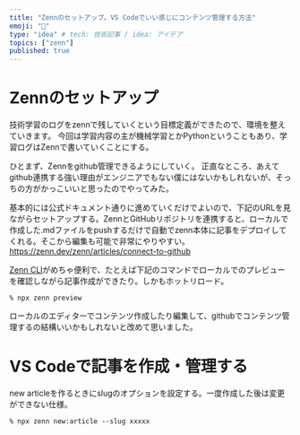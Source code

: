 ```yaml
---
title: "Zennのセットアップ。VS Codeでいい感じにコンテンツ管理する方法"
emoji: "🙆"
type: "idea" # tech: 技術記事 / idea: アイデア
topics: ["zenn"]
published: true
---
```


# Zennのセットアップ
技術学習のログをzennで残していくという目標定義ができたので、環境を整えていきます。
今回は学習内容の主が機械学習とかPythonということもあり、学習ログはZennで書いていくことにする。

ひとまず、Zennをgithub管理できるようにしていく。
正直なところ、あえてgithub連携する強い理由がエンジニアでもない僕にはないかもしれないが、そっちの方がかっこいいと思ったのでやってみた。

基本的には公式ドキュメント通りに進めていくだけでよいので、下記のURLを見ながらセットアップする。ZennとGitHubリポジトリを連携すると、ローカルで作成した.mdファイルをpushするだけで自動でzenn本体に記事をデプロイしてくれる。そこから編集も可能で非常にやりやすい。
https://zenn.dev/zenn/articles/connect-to-github


[Zenn CLI](https://zenn.dev/zenn/articles/install-zenn-cli)がめちゃ便利で、たとえば下記のコマンドでローカルでのプレビューを確認しながら記事作成ができたり。しかもホットリロード。

````
% npx zenn preview
````

ローカルのエディターでコンテンツ作成したり編集して、githubでコンテンツ管理するの結構いいかもしれないと改めて思いました。

# VS Codeで記事を作成・管理する

new articleを作るときにslugのオプションを設定する。一度作成した後は変更ができない仕様。
````
% npx zenn new:article --slug xxxxx
````
